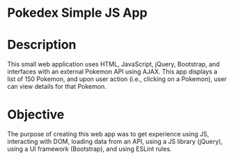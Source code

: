 # Pokedex Simple JS App
# Description
This small web application uses HTML, JavaScript, jQuery, Bootstrap, and interfaces with an external Pokemon API using AJAX. This app displays a list of 150 Pokemon, and upon user action (i.e., clicking on a Pokemon), user can view details for that Pokemon.
# Objective
The purpose of creating this web app was to get experience using JS, interacting with DOM, loading data from an API, using a JS library (jQuery), using a UI framework (Bootstrap), and using ESLint rules.
